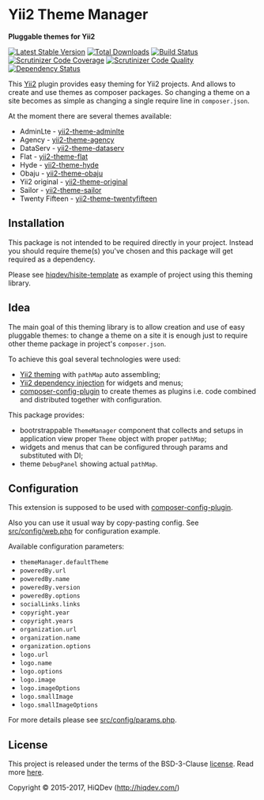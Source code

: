 # Yii2 Theme Manager

**Pluggable themes for Yii2**

[![Latest Stable Version](https://poser.pugx.org/hiqdev/yii2-thememanager/v/stable)](https://packagist.org/packages/hiqdev/yii2-thememanager)
[![Total Downloads](https://poser.pugx.org/hiqdev/yii2-thememanager/downloads)](https://packagist.org/packages/hiqdev/yii2-thememanager)
[![Build Status](https://img.shields.io/travis/hiqdev/yii2-thememanager.svg)](https://travis-ci.org/hiqdev/yii2-thememanager)
[![Scrutinizer Code Coverage](https://img.shields.io/scrutinizer/coverage/g/hiqdev/yii2-thememanager.svg)](https://scrutinizer-ci.com/g/hiqdev/yii2-thememanager/)
[![Scrutinizer Code Quality](https://img.shields.io/scrutinizer/g/hiqdev/yii2-thememanager.svg)](https://scrutinizer-ci.com/g/hiqdev/yii2-thememanager/)
[![Dependency Status](https://www.versioneye.com/php/hiqdev:yii2-thememanager/dev-master/badge.svg)](https://www.versioneye.com/php/hiqdev:yii2-thememanager/dev-master)

This [Yii2] plugin provides easy theming for Yii2 projects.
And allows to create and use themes as composer packages.
So changing a theme on a site becomes as simple as changing
a single require line in `composer.json`.

At the moment there are several themes available:

- AdminLte          - [yii2-theme-adminlte]
- Agency            - [yii2-theme-agency]
- DataServ          - [yii2-theme-dataserv]
- Flat              - [yii2-theme-flat]
- Hyde              - [yii2-theme-hyde]
- Obaju             - [yii2-theme-obaju]
- Yii2 original     - [yii2-theme-original]
- Sailor            - [yii2-theme-sailor]
- Twenty Fifteen    - [yii2-theme-twentyfifteen]

[yii2]:                     http://www.yiiframework.com/
[yii2-theme-adminlte]:      https://github.com/hiqdev/yii2-theme-adminlte
[yii2-theme-agency]:        https://github.com/hiqdev/yii2-theme-agency
[yii2-theme-dataserv]:      https://github.com/hiqdev/yii2-theme-dataserv
[yii2-theme-flat]:          https://github.com/hiqdev/yii2-theme-flat
[yii2-theme-hyde]:          https://github.com/hiqdev/yii2-theme-hyde
[yii2-theme-obaju]:         https://github.com/hiqdev/yii2-theme-obaju
[yii2-theme-original]:      https://github.com/hiqdev/yii2-theme-original
[yii2-theme-sailor]:        https://github.com/hiqdev/yii2-theme-sailor
[yii2-theme-twentyfifteen]: https://github.com/hiqdev/yii2-theme-twentyfifteen

## Installation

This package is not intended to be required directly in your project.
Instead you should require theme(s) you've chosen and this package
will get required as a dependency.

Please see [hiqdev/hisite-template] as example of project using this theming
library.

[hiqdev/hisite-template]: https://github.com/hiqdev/hisite-template

## Idea

The main goal of this theming library is to allow creation and use of easy
pluggable themes: to change a theme on a site it is enough just to require
other theme package in project's `composer.json`.

To achieve this goal several technologies were used:

- [Yii2 theming] with `pathMap` auto assembling;
- [Yii2 dependency injection] for widgets and menus;
- [composer-config-plugin] to create themes as plugins i.e. code combined and distributed
  together with configuration.

This package provides:

- bootrstrappable `ThemeManager` component that collects and setups in application view
  proper `Theme` object with proper `pathMap`;
- widgets and menus that can be configured through params and substituted with DI;
- theme `DebugPanel` showing actual `pathMap`.

[composer-config-plugin]:    https://github.com/hiqdev/composer-config-plugin
[yii2 dependency injection]: http://www.yiiframework.com/doc-2.0/guide-concept-di-container.html
[yii2 theming]:              http://www.yiiframework.com/doc-2.0/guide-output-theming.html

## Configuration

This extension is supposed to be used with [composer-config-plugin].

Also you can use it usual way by copy-pasting config.
See [src/config/web.php] for configuration example.

Available configuration parameters:

- `themeManager.defaultTheme`
- `poweredBy.url`
- `poweredBy.name`
- `poweredBy.version`
- `poweredBy.options`
- `socialLinks.links`
- `copyright.year`
- `copyright.years`
- `organization.url`
- `organization.name`
- `organization.options`
- `logo.url`
- `logo.name`
- `logo.options`
- `logo.image`
- `logo.imageOptions`
- `logo.smallImage`
- `logo.smallImageOptions`

For more details please see [src/config/params.php].

[composer-config-plugin]:   https://github.com/hiqdev/composer-config-plugin
[src/config/params.php]:    src/config/params.php
[src/config/web.php]:       src/config/web.php

## License

This project is released under the terms of the BSD-3-Clause [license](LICENSE).
Read more [here](http://choosealicense.com/licenses/bsd-3-clause).

Copyright © 2015-2017, HiQDev (http://hiqdev.com/)
